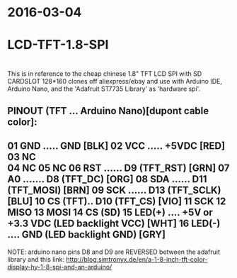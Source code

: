 # 2016-03-04
#
# LCD-TFT-1.8-SPI
#

This is in reference to the cheap chinese 1.8" TFT LCD SPI with SD CARDSLOT 128*160 clones off
aliexpress/ebay and use with Arduino IDE, Arduino Nano, and the 'Adafruit ST7735 Library' as 'hardware spi'.

PINOUT (TFT ... Arduino Nano)[dupont cable color]:
--------------------------------------------------
01 GND ..... GND [BLK]
02 VCC ..... +5VDC [RED]
03 NC   
04 NC
05 NC
06 RST ...... D9 (TFT_RST) [GRN]
07 A0 ....... D8 (TFT_DC) [ORG]
08 SDA ...... D11 (TFT_MOSI) [BRN]
09 SCK ...... D13 (TFT_SCLK) [BLU]
10 CS (TFT).. D10 (TFT_CS) [VIO]
11 SCK
12 MISO
13 MOSI
14 CS (SD)
15 LED(+) .... +5V or +3.3 VDC (LED backlight VCC) [WHT]
16 LED(-) .... GND (LED backlight GND) [GRY]
--------------------------------------------------



NOTE: arduino nano pins D8 and D9 are REVERSED between the adafruit library and this link:
http://blog.simtronyx.de/en/a-1-8-inch-tft-color-display-hy-1-8-spi-and-an-arduino/

